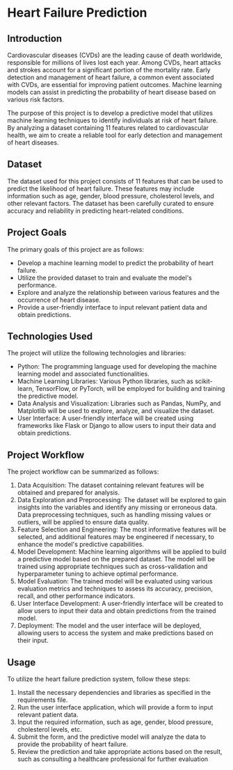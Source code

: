 # Heart Failure Prediction

## Introduction
Cardiovascular diseases (CVDs) are the leading cause of death worldwide, responsible for millions of lives lost each year. Among CVDs, heart attacks and strokes account for a significant portion of the mortality rate. Early detection and management of heart failure, a common event associated with CVDs, are essential for improving patient outcomes. Machine learning models can assist in predicting the probability of heart disease based on various risk factors.

The purpose of this project is to develop a predictive model that utilizes machine learning techniques to identify individuals at risk of heart failure. By analyzing a dataset containing 11 features related to cardiovascular health, we aim to create a reliable tool for early detection and management of heart diseases.

## Dataset
The dataset used for this project consists of 11 features that can be used to predict the likelihood of heart failure. These features may include information such as age, gender, blood pressure, cholesterol levels, and other relevant factors. The dataset has been carefully curated to ensure accuracy and reliability in predicting heart-related conditions.

## Project Goals
The primary goals of this project are as follows:
- Develop a machine learning model to predict the probability of heart failure.
- Utilize the provided dataset to train and evaluate the model's performance.
- Explore and analyze the relationship between various features and the occurrence of heart disease.
- Provide a user-friendly interface to input relevant patient data and obtain predictions.

## Technologies Used
The project will utilize the following technologies and libraries:
- Python: The programming language used for developing the machine learning model and associated functionalities.
- Machine Learning Libraries: Various Python libraries, such as scikit-learn, TensorFlow, or PyTorch, will be employed for building and training the predictive model.
- Data Analysis and Visualization: Libraries such as Pandas, NumPy, and Matplotlib will be used to explore, analyze, and visualize the dataset.
- User Interface: A user-friendly interface will be created using frameworks like Flask or Django to allow users to input their data and obtain predictions.

## Project Workflow
The project workflow can be summarized as follows:
1. Data Acquisition: The dataset containing relevant features will be obtained and prepared for analysis.
2. Data Exploration and Preprocessing: The dataset will be explored to gain insights into the variables and identify any missing or erroneous data. Data preprocessing techniques, such as handling missing values or outliers, will be applied to ensure data quality.
3. Feature Selection and Engineering: The most informative features will be selected, and additional features may be engineered if necessary, to enhance the model's predictive capabilities.
4. Model Development: Machine learning algorithms will be applied to build a predictive model based on the prepared dataset. The model will be trained using appropriate techniques such as cross-validation and hyperparameter tuning to achieve optimal performance.
5. Model Evaluation: The trained model will be evaluated using various evaluation metrics and techniques to assess its accuracy, precision, recall, and other performance indicators.
6. User Interface Development: A user-friendly interface will be created to allow users to input their data and obtain predictions from the trained model.
7. Deployment: The model and the user interface will be deployed, allowing users to access the system and make predictions based on their input.

## Usage
To utilize the heart failure prediction system, follow these steps:
1. Install the necessary dependencies and libraries as specified in the requirements file.
2. Run the user interface application, which will provide a form to input relevant patient data.
3. Input the required information, such as age, gender, blood pressure, cholesterol levels, etc.
4. Submit the form, and the predictive model will analyze the data to provide the probability of heart failure.
5. Review the prediction and take appropriate actions based on the result, such as consulting a healthcare professional for further evaluation

